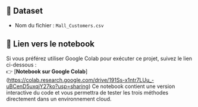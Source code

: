## 📂 **Dataset**
- Nom du fichier : `Mall_Customers.csv`

## 📝 **Lien vers le notebook**
Si vous préférez utiliser Google Colab pour exécuter ce projet, suivez le lien ci-dessous :  
👉 [**Notebook sur Google Colab**]  (https://colab.research.google.com/drive/191Ss-x1ntr7LUu_-uBCenD5uxqjY27ko?usp=sharing)
Ce notebook contient une version interactive du code et vous permettra de tester les trois méthodes directement dans un environnement cloud.
